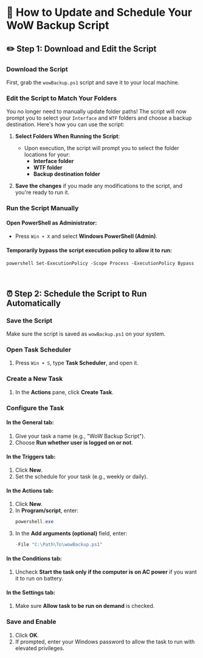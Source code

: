 # 💾 How to Update and Schedule Your WoW Backup Script

## ✏️ Step 1: Download and Edit the Script

### Download the Script
First, grab the `wowBackup.ps1` script and save it to your local machine.

### Edit the Script to Match Your Folders
You no longer need to manually update folder paths! The script will now prompt you to select your `Interface` and `WTF` folders and choose a backup destination. Here's how you can use the script:

1. **Select Folders When Running the Script**:
   - Upon execution, the script will prompt you to select the folder locations for your:
     - **Interface folder**
     - **WTF folder**
     - **Backup destination folder**

2. **Save the changes** if you made any modifications to the script, and you're ready to run it.

### Run the Script Manually

#### Open PowerShell as Administrator:
- Press `Win + X` and select **Windows PowerShell (Admin)**.

#### Temporarily bypass the script execution policy to allow it to run:
```powershell Set-ExecutionPolicy -Scope Process -ExecutionPolicy Bypass```

<br> 

## ⏰ Step 2: Schedule the Script to Run Automatically

### Save the Script
Make sure the script is saved as `wowBackup.ps1` on your system.

### Open Task Scheduler
1. Press `Win + S`, type **Task Scheduler**, and open it.

### Create a New Task
1. In the **Actions** pane, click **Create Task**.

### Configure the Task

#### In the **General** tab:
1. Give your task a name (e.g., "WoW Backup Script").
2. Choose **Run whether user is logged on or not**.

#### In the **Triggers** tab:
1. Click **New**.
2. Set the schedule for your task (e.g., weekly or daily).

#### In the **Actions** tab:
1. Click **New**.
2. In **Program/script**, enter:
    ```powershell
    powershell.exe
    ```
3. In the **Add arguments (optional)** field, enter:
    ```powershell
    -File "C:\Path\To\wowBackup.ps1"
    ```

#### In the **Conditions** tab:
1. Uncheck **Start the task only if the computer is on AC power** if you want it to run on battery.

#### In the **Settings** tab:
1. Make sure **Allow task to be run on demand** is checked.

### Save and Enable
1. Click **OK**.
2. If prompted, enter your Windows password to allow the task to run with elevated privileges.
